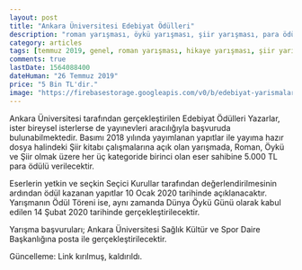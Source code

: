 ```yaml
---
layout: post
title: "Ankara Üniversitesi Edebiyat Ödülleri"
description: "roman yarışması, öykü yarışması, şiir yarışması, para ödüllü yarışmalar 2019, ankara üniversitesi"
category: articles
tags: [temmuz 2019, genel, roman yarışması, hikaye yarışması, şiir yarışması]
comments: true
lastDate: 1564088400
dateHuman: "26 Temmuz 2019"
price: "5 Bin TL'dir."
image: "https://firebasestorage.googleapis.com/v0/b/edebiyat-yarismalari.appspot.com/o/ankara-universitesi-edebiyat-odulleri-oyku-roman-siir-yarismasi.jpg?alt=media&token=d6f5b5f7-04b7-472f-a70b-09b230fc9f18"
---
```


Ankara Üniversitesi tarafından gerçekleştirilen Edebiyat Ödülleri
Yazarlar, ister bireysel isterlerse de yayınevleri aracılığıyla başvuruda bulunabilmektedir. Basımı 2018 yılında yayımlanan yapıtlar ile yayıma hazır dosya halindeki Şiir kitabı çalışmalarına açık olan yarışmada, Roman, Öykü ve Şiir olmak üzere her üç kategoride birinci olan eser sahibine 5.000 TL para ödülü verilecektir.

Eserlerin yetkin ve seçkin Seçici Kurullar tarafından değerlendirilmesinin ardından ödül kazanan yapıtlar 10 Ocak 2020 tarihinde açıklanacaktır. Yarışmanın Ödül Töreni ise, aynı zamanda Dünya Öykü Günü olarak kabul edilen 14 Şubat 2020 tarihinde gerçekleştirilecektir.

Yarışma başvuruları; Ankara Üniversitesi Sağlık Kültür ve Spor Daire Başkanlığına posta ile gerçekleştirilecektir.

Güncelleme: Link kırılmuş, kaldırıldı.